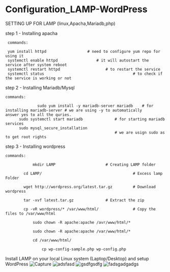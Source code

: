 # Configuration_LAMP-WordPress

SETTING UP FOR LAMP (linux,Apacha,Mariadb,php)

step 1 - Installing apacha
         

	 commands:

	 yum install httpd 					# need to configure yum repo for using it
	 systemctl enable httpd 				# it will autostart the service after system reboot
	 systemctl restart httpd			        # to restart the service
	 systemctl status                                       # to check if the service is working or not 


step 2 - Installing Mariadb/Mysql 

	commands:

                  sudo yum install -y mariadb-server mariadb    # for installing mariadb-server # we are using -y to automatically 								answer yes to all the quries. 
		  sudo systemctl start mariadb    	        # for starting mariadb services
		  sudo mysql_secure_installation
			                                        # we are usign sudo as to get root rights
step 3 - Installing wordpress 


	commands:  
 
  		        mkdir LAMP   					# Creating LAMP folder
  
 	 		cd LAMP/                                        # Excess lamp Folder
  
 			wget http://wordpress.org/latest.tar.gz	        # Download wordpress  		
   
			tar -xvf latest.tar.gz 				# Extract the zip					
  
			cp -vR wordpress/* /var/www/html/               # Copy the files to /var/www/html
  
    			sudo chown -R apache:apache /avr/www/html/*

    			sudo chown -R apache:apache /var/www/html/*
   
   		        cd /var/www/html/

    		        cp wp-config-sample.php wp-config.php
     
                     

Install LAMP on your local Linux system (Laptop/Desktop) and setup WordPress
![Capture](https://user-images.githubusercontent.com/16596896/58789569-52649e00-85a3-11e9-8a3b-ce64b2e8100f.PNG)
![adsfasd](https://user-images.githubusercontent.com/16596896/58789605-68725e80-85a3-11e9-8451-477d12dc7a5c.PNG)
![gsdfgsdfg](https://user-images.githubusercontent.com/16596896/58789789-d0c14000-85a3-11e9-8ebc-64fd740127d1.PNG)
![fadsgadgadgs](https://user-images.githubusercontent.com/16596896/58789790-d0c14000-85a3-11e9-894c-a3c0b1e7a943.PNG)
